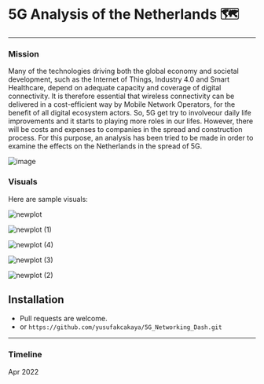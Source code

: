# 5G Analysis of the Netherlands 🗺️
***

### Mission

  Many of the technologies driving both the global economy and societal development, such as the Internet of Things, Industry 4.0 and Smart Healthcare, depend on adequate capacity and coverage of digital connectivity. It is therefore essential that wireless connectivity can be delivered in a cost-efficient way by Mobile Network Operators, for the benefit of all digital ecosystem actors. So, 5G get try to involveour daily life improvements and it starts to playing more roles in our lifes. However, there will be costs and expenses to companies in the spread and construction process. For this purpose, an analysis has been tried to be made in order to examine the effects on the Netherlands in the spread of 5G.

![image](https://user-images.githubusercontent.com/46165841/163656688-5662f7d9-c4e7-4127-bf87-68fee59bee99.png)


### Visuals

Here are sample visuals:

![newplot](https://user-images.githubusercontent.com/46165841/163656851-dc7af89c-e004-45a6-91f7-f93e71663391.png)

![newplot (1)](https://user-images.githubusercontent.com/46165841/163656860-745ea33c-8026-4056-b5b3-73184fbe44f9.png)

![newplot (4)](https://user-images.githubusercontent.com/46165841/163656879-4a615d5d-4347-4c29-90ac-b4423efca97e.png)

![newplot (3)](https://user-images.githubusercontent.com/46165841/163656884-a09fce58-8472-414b-ab09-73f69c9682c9.png)

![newplot (2)](https://user-images.githubusercontent.com/46165841/163656894-c574d15a-49e1-4ee2-992a-8bfa3dc075d6.png)






## Installation
- Pull requests are welcome.
- or ```https://github.com/yusufakcakaya/5G_Networking_Dash.git```


***
### Timeline
Apr 2022


